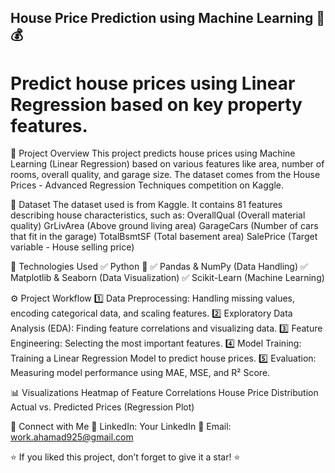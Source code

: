 ## House Price Prediction using Machine Learning 🏡💰
# Predict house prices using Linear Regression based on key property features.

🚀 Project Overview
This project predicts house prices using Machine Learning (Linear Regression) based on various features like area, number of rooms, overall quality, and garage size. The dataset comes from the House Prices - Advanced Regression Techniques competition on Kaggle.

📂 Dataset
The dataset used is from Kaggle.
It contains 81 features describing house characteristics, such as:
OverallQual (Overall material quality)
GrLivArea (Above ground living area)
GarageCars (Number of cars that fit in the garage)
TotalBsmtSF (Total basement area)
SalePrice (Target variable - House selling price)

📌 Technologies Used
✅ Python 🐍
✅ Pandas & NumPy (Data Handling)
✅ Matplotlib & Seaborn (Data Visualization)
✅ Scikit-Learn (Machine Learning)

⚙️ Project Workflow
1️⃣ Data Preprocessing: Handling missing values, encoding categorical data, and scaling features.
2️⃣ Exploratory Data Analysis (EDA): Finding feature correlations and visualizing data.
3️⃣ Feature Engineering: Selecting the most important features.
4️⃣ Model Training: Training a Linear Regression Model to predict house prices.
5️⃣ Evaluation: Measuring model performance using MAE, MSE, and R² Score.

📊 Visualizations
Heatmap of Feature Correlations
House Price Distribution
Actual vs. Predicted Prices (Regression Plot)

📢 Connect with Me
🔗 LinkedIn: Your LinkedIn
📧 Email: work.ahamad925@gmail.com

⭐ If you liked this project, don’t forget to give it a star! ⭐
